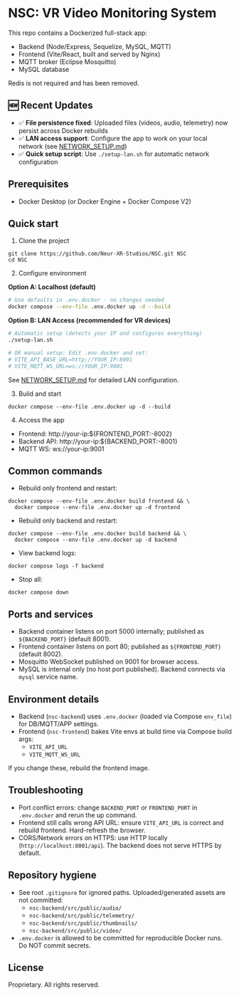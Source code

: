 # NSC: VR Video Monitoring System

This repo contains a Dockerized full-stack app:
- Backend (Node/Express, Sequelize, MySQL, MQTT)
- Frontend (Vite/React, built and served by Nginx)
- MQTT broker (Eclipse Mosquitto)
- MySQL database

Redis is not required and has been removed.

## 🆕 Recent Updates
- ✅ **File persistence fixed**: Uploaded files (videos, audio, telemetry) now persist across Docker rebuilds
- ✅ **LAN access support**: Configure the app to work on your local network (see [NETWORK_SETUP.md](NETWORK_SETUP.md))
- ✅ **Quick setup script**: Use `./setup-lan.sh` for automatic network configuration

## Prerequisites
- Docker Desktop (or Docker Engine + Docker Compose V2)

## Quick start
1. Clone the project
```
git clone https://github.com/Neur-XR-Studios/NSC.git NSC
cd NSC
```

2. Configure environment

**Option A: Localhost (default)**
```bash
# Use defaults in .env.docker - no changes needed
docker compose --env-file .env.docker up -d --build
```

**Option B: LAN Access (recommended for VR devices)**
```bash
# Automatic setup (detects your IP and configures everything)
./setup-lan.sh

# OR manual setup: Edit .env.docker and set:
# VITE_API_BASE_URL=http://YOUR_IP:8001
# VITE_MQTT_WS_URL=ws://YOUR_IP:9001
```

See [NETWORK_SETUP.md](NETWORK_SETUP.md) for detailed LAN configuration.

3. Build and start
```
docker compose --env-file .env.docker up -d --build
```

4. Access the app
- Frontend: http://your-ip:${FRONTEND_PORT:-8002}
- Backend API: http://your-ip:${BACKEND_PORT:-8001}
- MQTT WS: ws://your-ip:9001

## Common commands
- Rebuild only frontend and restart:
```
docker compose --env-file .env.docker build frontend && \
  docker compose --env-file .env.docker up -d frontend
```
- Rebuild only backend and restart:
```
docker compose --env-file .env.docker build backend && \
  docker compose --env-file .env.docker up -d backend
```
- View backend logs:
```
docker compose logs -f backend
```
- Stop all:
```
docker compose down
```

## Ports and services
- Backend container listens on port 5000 internally; published as `${BACKEND_PORT}` (default 8001).
- Frontend container listens on port 80; published as `${FRONTEND_PORT}` (default 8002).
- Mosquitto WebSocket published on 9001 for browser access.
- MySQL is internal only (no host port published). Backend connects via `mysql` service name.

## Environment details
- Backend (`nsc-backend`) uses `.env.docker` (loaded via Compose `env_file`) for DB/MQTT/APP settings.
- Frontend (`nsc-frontend`) bakes Vite envs at build time via Compose build args:
  - `VITE_API_URL`
  - `VITE_MQTT_WS_URL`

If you change these, rebuild the frontend image.

## Troubleshooting
- Port conflict errors: change `BACKEND_PORT` or `FRONTEND_PORT` in `.env.docker` and rerun the up command.
- Frontend still calls wrong API URL: ensure `VITE_API_URL` is correct and rebuild frontend. Hard-refresh the browser.
- CORS/Network errors on HTTPS: use HTTP locally (`http://localhost:8001/api`). The backend does not serve HTTPS by default.

## Repository hygiene
- See root `.gitignore` for ignored paths. Uploaded/generated assets are not committed:
  - `nsc-backend/src/public/audio/`
  - `nsc-backend/src/public/telemetry/`
  - `nsc-backend/src/public/thumbnails/`
  - `nsc-backend/src/public/video/`
- `.env.docker` is allowed to be committed for reproducible Docker runs. Do NOT commit secrets.

## License
Proprietary. All rights reserved.
